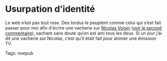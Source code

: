 # Usurpation d’identité

Le web n’est pas tout rose. Des tordus le peuplent comme celui qui s’est fait passer pour moi afin d'écrire une vacherie sur [Nicolas Voisin](http://www.nuesblog.com/) ([voir le second commentaire](http://www.leblogmedias.com/archive/2007/07/10/nicolas-voisin-et-l-aventure-editoriale.html)), sachant sans doute qu’on est ami tous les deux. Si un jour j’ai dit une vacherie sur Nicolas, c’est qu’il était fait pour animer une émission TV.

Tags: noepub